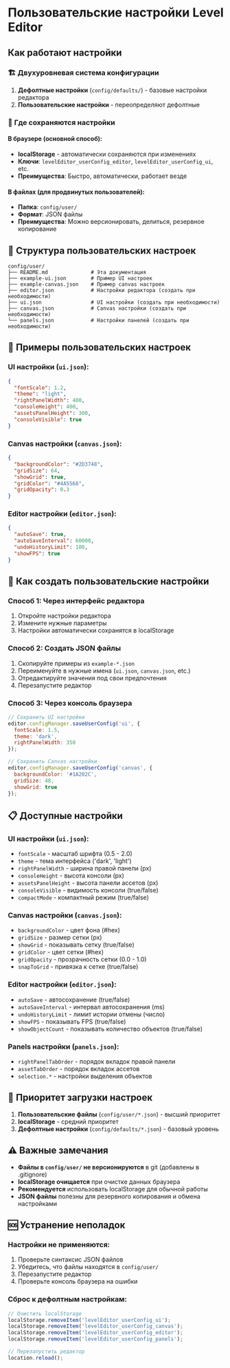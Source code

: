 # Пользовательские настройки Level Editor

## Как работают настройки

### 🏗️ **Двухуровневая система конфигурации**

1. **Дефолтные настройки** (`config/defaults/`) - базовые настройки редактора
2. **Пользовательские настройки** - переопределяют дефолтные

### 💾 **Где сохраняются настройки**

#### В браузере (основной способ):
- **localStorage** - автоматически сохраняются при изменениях
- **Ключи**: `levelEditor_userConfig_editor`, `levelEditor_userConfig_ui`, etc.
- **Преимущества**: Быстро, автоматически, работает везде

#### В файлах (для продвинутых пользователей):
- **Папка**: `config/user/`
- **Формат**: JSON файлы
- **Преимущества**: Можно версионировать, делиться, резервное копирование

## 📁 **Структура пользовательских настроек**

```
config/user/
├── README.md              # Эта документация
├── example-ui.json        # Пример UI настроек
├── example-canvas.json    # Пример canvas настроек
├── editor.json            # Настройки редактора (создать при необходимости)
├── ui.json                # UI настройки (создать при необходимости)
├── canvas.json            # Canvas настройки (создать при необходимости)
└── panels.json            # Настройки панелей (создать при необходимости)
```

## 🎨 **Примеры пользовательских настроек**

### UI настройки (`ui.json`):
```json
{
  "fontScale": 1.2,
  "theme": "light",
  "rightPanelWidth": 400,
  "consoleHeight": 400,
  "assetsPanelHeight": 300,
  "consoleVisible": true
}
```

### Canvas настройки (`canvas.json`):
```json
{
  "backgroundColor": "#2D3748",
  "gridSize": 64,
  "showGrid": true,
  "gridColor": "#4A5568",
  "gridOpacity": 0.3
}
```

### Editor настройки (`editor.json`):
```json
{
  "autoSave": true,
  "autoSaveInterval": 60000,
  "undoHistoryLimit": 100,
  "showFPS": true
}
```

## 🔧 **Как создать пользовательские настройки**

### Способ 1: Через интерфейс редактора
1. Откройте настройки редактора
2. Измените нужные параметры
3. Настройки автоматически сохранятся в localStorage

### Способ 2: Создать JSON файлы
1. Скопируйте примеры из `example-*.json`
2. Переименуйте в нужные имена (`ui.json`, `canvas.json`, etc.)
3. Отредактируйте значения под свои предпочтения
4. Перезапустите редактор

### Способ 3: Через консоль браузера
```javascript
// Сохранить UI настройки
editor.configManager.saveUserConfig('ui', {
  fontScale: 1.5,
  theme: 'dark',
  rightPanelWidth: 350
});

// Сохранить Canvas настройки
editor.configManager.saveUserConfig('canvas', {
  backgroundColor: '#1A202C',
  gridSize: 48,
  showGrid: true
});
```

## 📋 **Доступные настройки**

### UI настройки (`ui.json`):
- `fontScale` - масштаб шрифта (0.5 - 2.0)
- `theme` - тема интерфейса ('dark', 'light')
- `rightPanelWidth` - ширина правой панели (px)
- `consoleHeight` - высота консоли (px)
- `assetsPanelHeight` - высота панели ассетов (px)
- `consoleVisible` - видимость консоли (true/false)
- `compactMode` - компактный режим (true/false)

### Canvas настройки (`canvas.json`):
- `backgroundColor` - цвет фона (#hex)
- `gridSize` - размер сетки (px)
- `showGrid` - показывать сетку (true/false)
- `gridColor` - цвет сетки (#hex)
- `gridOpacity` - прозрачность сетки (0.0 - 1.0)
- `snapToGrid` - привязка к сетке (true/false)

### Editor настройки (`editor.json`):
- `autoSave` - автосохранение (true/false)
- `autoSaveInterval` - интервал автосохранения (ms)
- `undoHistoryLimit` - лимит истории отмены (число)
- `showFPS` - показывать FPS (true/false)
- `showObjectCount` - показывать количество объектов (true/false)

### Panels настройки (`panels.json`):
- `rightPanelTabOrder` - порядок вкладок правой панели
- `assetTabOrder` - порядок вкладок ассетов
- `selection.*` - настройки выделения объектов

## 🔄 **Приоритет загрузки настроек**

1. **Пользовательские файлы** (`config/user/*.json`) - высший приоритет
2. **localStorage** - средний приоритет
3. **Дефолтные настройки** (`config/defaults/*.json`) - базовый уровень

## ⚠️ **Важные замечания**

- **Файлы в `config/user/` не версионируются** в git (добавлены в .gitignore)
- **localStorage очищается** при очистке данных браузера
- **Рекомендуется** использовать localStorage для обычной работы
- **JSON файлы** полезны для резервного копирования и обмена настройками

## 🆘 **Устранение неполадок**

### Настройки не применяются:
1. Проверьте синтаксис JSON файлов
2. Убедитесь, что файлы находятся в `config/user/`
3. Перезапустите редактор
4. Проверьте консоль браузера на ошибки

### Сброс к дефолтным настройкам:
```javascript
// Очистить localStorage
localStorage.removeItem('levelEditor_userConfig_ui');
localStorage.removeItem('levelEditor_userConfig_canvas');
localStorage.removeItem('levelEditor_userConfig_editor');
localStorage.removeItem('levelEditor_userConfig_panels');

// Перезапустить редактор
location.reload();
```
